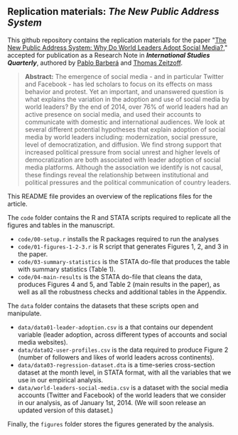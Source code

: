 Replication materials: _The New Public Address System_
--------------

This github repository contains the replication materials for the paper "[The New Public Address System: Why Do World Leaders Adopt Social Media?](http://pablobarbera.com/static/world_leaders_paper.pdf)," accepted for publication as a Research Note in ___International Studies Quarterly___, authored by [Pablo Barberá](http://www.pablobarbera.com) and [Thomas Zeitzoff](http://www.zeitzoff.com/).

> __Abstract:__
> The emergence of social media - and in particular Twitter and Facebook - has led scholars to focus on its effects on mass behavior and protest. Yet an important, and unanswered question is what explains the variation in the adoption and use of social media by world leaders? By the end of 2014, over 76% of world leaders had an active presence on social media, and used their accounts to communicate with domestic and international audiences. We look at several different potential hypotheses that explain adoption of social media by world leaders including: modernization, social pressure, level of democratization, and diffusion. We find strong support that increased political pressure from social unrest and higher levels of democratization are both associated with leader adoption of social media platforms. Although the association we identify is not causal, these findings reveal the relationship between institutional and political pressures and the political communication of country leaders.

This README file provides an overview of the replications files for the article. 

The `code` folder contains the R and STATA scripts required to replicate all the figures and tables in the manuscript.

- `code/00-setup.r` installs the R packages required to run the analyses
- `code/01-figures-1-2-3.r` is R script that generates Figures 1, 2, and 3 in the paper.
- `code/03-summary-statistics` is the STATA do-file that produces the table with summary statistics (Table 1).
- `code/04-main-results` is the STATA do-file that cleans the data, produces Figures 4 and 5, and Table 2 (main results in the paper), as well as all the robustness checks and additional tables in the Appendix.

The `data` folder contains the datasets that these scripts open and manipulate. 

- `data/data01-leader-adoption.csv` is a  that contains our dependent variable (leader adoption, across different types of accounts and social media websites).
- `data/data02-user-profiles.csv` is the data required to produce Figure 2 (number of followers and likes of world leaders across continents).
- `data/data03-regression-dataset.dta` is a time-series cross-section dataset at the month level, in STATA format, with all the variables that we use in our empirical analysis.
- `data/world-leaders-social-media.csv` is a dataset with the social media accounts (Twitter and Facebook) of the world leaders that we consider in our analysis, as of January 1st, 2014. (We will soon release an updated version of this dataset.)

Finally, the `figures` folder stores the figures generated by the analysis.



